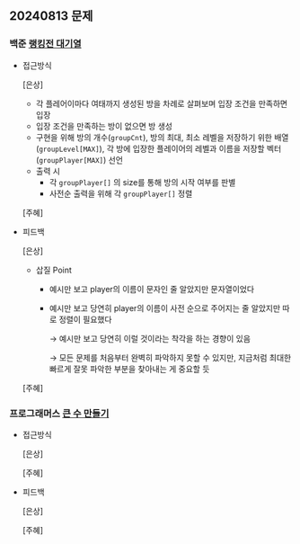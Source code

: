 ## 20240813 문제

### 백준 [랭킹전 대기열](https://www.acmicpc.net/problem/20006)

- 접근방식

  [은상]
  - 각 플레어이마다 여태까지 생성된 방을 차례로 살펴보며 입장 조건을 만족하면 입장
  - 입장 조건을 만족하는 방이 없으면 방 생성
  - 구현을 위해 방의 개수(`groupCnt`), 방의 최대, 최소 레벨을 저장하기 위한 배열(`groupLevel[MAX]`), 각 방에 입장한 플레이어의 레벨과 이름을 저장할 벡터(`groupPlayer[MAX]`) 선언
  - 출력 시
    - 각 `groupPlayer[]` 의 size를 통해 방의 시작 여부를 판별
    - 사전순 출력을 위해 각 `groupPlayer[]` 정렬
  
  [주혜]
  
- 피드백

  [은상]
  - 삽질 Point
    - 예시만 보고 player의 이름이 문자인 줄 알았지만 문자열이었다
    - 예시만 보고 당연히 player의 이름이 사전 순으로 주어지는 줄 알았지만 따로 정렬이 필요했다
        
        → 예시만 보고 당연히 이럴 것이라는 착각을 하는 경향이 있음
        
        → 모든 문제를 처음부터 완벽히 파악하지 못할 수 있지만, 지금처럼 최대한 빠르게 잘못 파악한 부분을 찾아내는 게 중요할 듯
  
  [주혜]

### 프로그래머스 [큰 수 만들기](https://school.programmers.co.kr/learn/courses/30/lessons/42883)

- 접근방식

  [은상]

  [주혜]
  
  
- 피드백

  [은상]
  
  [주혜]
